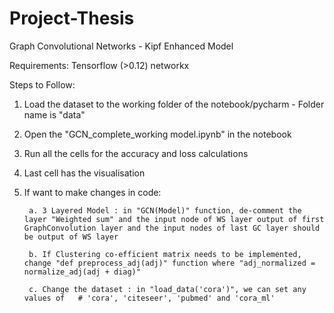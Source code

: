 # Project-Thesis

Graph Convolutional Networks - Kipf Enhanced Model
	
Requirements:
	Tensorflow (>0.12)
	networkx

Steps to Follow:

1. Load the dataset to the working folder of the notebook/pycharm - Folder name is "data"

2. Open the "GCN_complete_working model.ipynb" in the notebook

3. Run all the cells for the accuracy and loss calculations

4. Last cell has the visualisation

5. If want to make changes in code:
	
		a. 3 Layered Model : in "GCN(Model)" function, de-comment the layer "Weighted sum" and the input node of WS layer output of first GraphConvolution layer and the input nodes of last GC layer should be output of WS layer

		b. If Clustering co-efficient matrix needs to be implemented, change "def preprocess_adj(adj)" function where "adj_normalized = normalize_adj(adj + diag)"

		c. Change the dataset : in "load_data('cora')", we can set any values of   # 'cora', 'citeseer', 'pubmed' and 'cora_ml'
